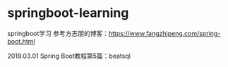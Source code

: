 # springboot-learning
springboot学习 参考方志朋的博客：https://www.fangzhipeng.com/spring-boot.html

2019.03.01 Spring Boot教程第5篇：beatsql
